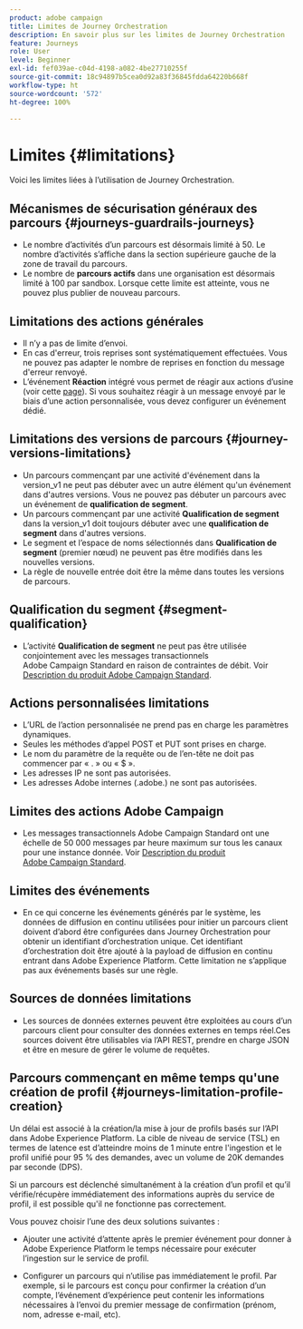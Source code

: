 ```yaml
---
product: adobe campaign
title: Limites de Journey Orchestration
description: En savoir plus sur les limites de Journey Orchestration
feature: Journeys
role: User
level: Beginner
exl-id: fef039ae-c04d-4198-a082-4be27710255f
source-git-commit: 18c94897b5cea0d92a83f36845fdda64220b668f
workflow-type: ht
source-wordcount: '572'
ht-degree: 100%

---
```


# Limites {#limitations}

Voici les limites liées à l’utilisation de Journey Orchestration.

## Mécanismes de sécurisation généraux des parcours {#journeys-guardrails-journeys}

* Le nombre d’activités d’un parcours est désormais limité à 50. Le nombre d’activités s’affiche dans la section supérieure gauche de la zone de travail du parcours.
* Le nombre de **parcours actifs** dans une organisation est désormais limité à 100 par sandbox. Lorsque cette limite est atteinte, vous ne pouvez plus publier de nouveau parcours.

## Limitations des actions générales

* Il n’y a pas de limite d’envoi. 
* En cas d&#39;erreur, trois reprises sont systématiquement effectuées. Vous ne pouvez pas adapter le nombre de reprises en fonction du message d&#39;erreur renvoyé. 
* L’événement **Réaction** intégré vous permet de réagir aux actions d’usine (voir cette [page](../building-journeys/reaction-events.md)). Si vous souhaitez réagir à un message envoyé par le biais d’une action personnalisée, vous devez configurer un événement dédié. 

## Limitations des versions de parcours {#journey-versions-limitations}

* Un parcours commençant par une activité d&#39;événement dans la version_v1 ne peut pas débuter avec un autre élément qu&#39;un événement dans d&#39;autres versions. Vous ne pouvez pas débuter un parcours avec un événement de **qualification de segment**.
* Un parcours commençant par une activité **Qualification de segment** dans la version_v1 doit toujours débuter avec une **qualification de segment** dans d&#39;autres versions.
* Le segment et l’espace de noms sélectionnés dans **Qualification de segment** (premier nœud) ne peuvent pas être modifiés dans les nouvelles versions.
* La règle de nouvelle entrée doit être la même dans toutes les versions de parcours.

## Qualification du segment {#segment-qualification}

* L’activité **Qualification de segment** ne peut pas être utilisée conjointement avec les messages transactionnels Adobe Campaign Standard en raison de contraintes de débit. Voir [Description du produit Adobe Campaign Standard](https://helpx.adobe.com/fr/legal/product-descriptions/campaign-standard.html). 
  

## Actions personnalisées  limitations

* L’URL de l’action personnalisée ne prend pas en charge les paramètres dynamiques. 
* Seules les méthodes d’appel POST et PUT sont prises en charge. 
* Le nom du paramètre de la requête ou de l’en-tête ne doit pas commencer par « . » ou « $ ». 
* Les adresses IP ne sont pas autorisées. 
* Les adresses Adobe internes (.adobe.) ne sont pas autorisées.
 

## Limites des actions Adobe Campaign

* Les messages transactionnels Adobe Campaign Standard ont une échelle de 50 000 messages par heure maximum sur tous les canaux pour une instance donnée. Voir [Description du produit Adobe Campaign Standard](https://helpx.adobe.com/fr/legal/product-descriptions/campaign-standard.html). 
  

## Limites des événements

* En ce qui concerne les événements générés par le système, les données de diffusion en continu utilisées pour initier un parcours client doivent d’abord être configurées dans Journey Orchestration pour obtenir un identifiant d’orchestration unique. Cet identifiant d’orchestration doit être ajouté à la payload de diffusion en continu entrant dans Adobe Experience Platform. Cette limitation ne s’applique pas aux événements basés sur une règle.
 

## Sources de données  limitations

* Les sources de données externes peuvent être exploitées au cours d’un parcours client pour consulter des données externes en temps réel.Ces sources doivent être utilisables via l’API REST, prendre en charge JSON et être en mesure de gérer le volume de requêtes.

## Parcours commençant en même temps qu&#39;une création de profil {#journeys-limitation-profile-creation}

Un délai est associé à la création/la mise à jour de profils basés sur l’API dans Adobe Experience Platform. La cible de niveau de service (TSL) en termes de latence est d’atteindre moins de 1 minute entre l&#39;ingestion et le profil unifié pour 95 % des demandes, avec un volume de 20K demandes par seconde (DPS).

Si un parcours est déclenché simultanément à la création d’un profil et qu’il vérifie/récupère immédiatement des informations auprès du service de profil, il est possible qu&#39;il ne fonctionne pas correctement.

Vous pouvez choisir l’une des deux solutions suivantes :

* Ajouter une activité d’attente après le premier événement pour donner à Adobe Experience Platform le temps nécessaire pour exécuter l’ingestion sur le service de profil.

* Configurer un parcours qui n’utilise pas immédiatement le profil. Par exemple, si le parcours est conçu pour confirmer la création d’un compte, l’événement d’expérience peut contenir les informations nécessaires à l’envoi du premier message de confirmation (prénom, nom, adresse e-mail, etc).
